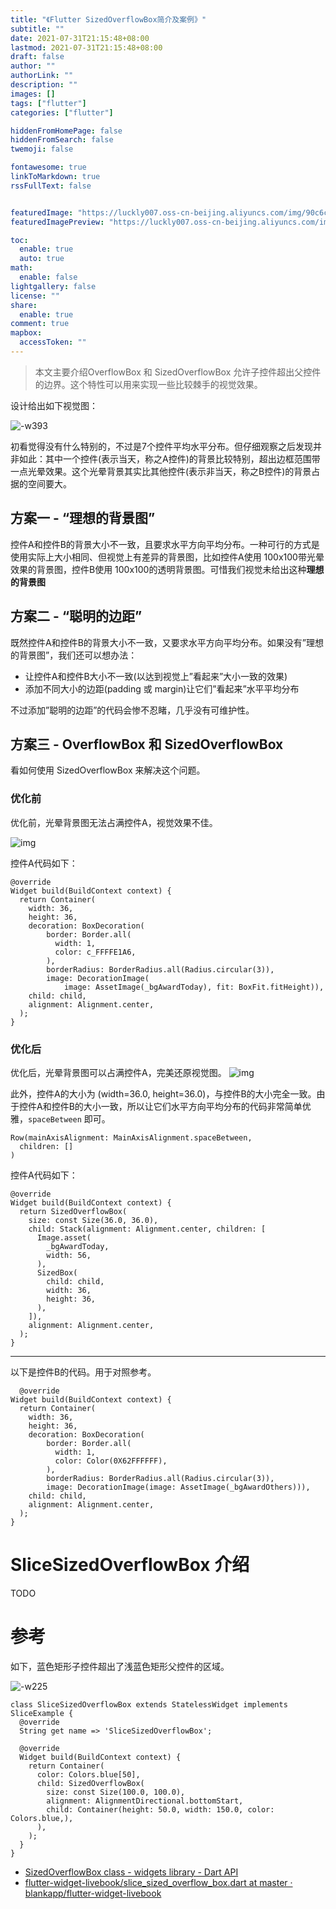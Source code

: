 ```yaml
---
title: "《Flutter SizedOverflowBox简介及案例》"
subtitle: ""
date: 2021-07-31T21:15:48+08:00
lastmod: 2021-07-31T21:15:48+08:00
draft: false
author: ""
authorLink: ""
description: ""
images: []
tags: ["flutter"]
categories: ["flutter"]

hiddenFromHomePage: false
hiddenFromSearch: false
twemoji: false

fontawesome: true
linkToMarkdown: true
rssFullText: false


featuredImage: "https://luckly007.oss-cn-beijing.aliyuncs.com/img/90c6cc12-742e-4c9f-b318-b912f163b8d0.png"
featuredImagePreview: "https://luckly007.oss-cn-beijing.aliyuncs.com/img/90c6cc12-742e-4c9f-b318-b912f163b8d0.png"

toc:
  enable: true
  auto: true
math:
  enable: false
lightgallery: false
license: ""
share:
  enable: true
comment: true
mapbox:
  accessToken: ""
---
```




> 本文主要介绍OverflowBox 和 SizedOverflowBox 允许子控件超出父控件的边界。这个特性可以用来实现一些比较棘手的视觉效果。

<!--more-->





设计给出如下视觉图：

![-w393](https://blog-1251688504.cos.ap-shanghai.myqcloud.com/2020/02/18/15820301730961.jpg)

初看觉得没有什么特别的，不过是7个控件平均水平分布。但仔细观察之后发现并非如此：其中一个控件(表示当天，称之A控件)的背景比较特别，超出边框范围带一点光晕效果。这个光晕背景其实比其他控件(表示非当天，称之B控件)的背景占据的空间要大。

## 方案一 - “理想的背景图”

控件A和控件B的背景大小不一致，且要求水平方向平均分布。一种可行的方式是使用实际上大小相同、但视觉上有差异的背景图，比如控件A使用 100x100带光晕效果的背景图，控件B使用 100x100的透明背景图。可惜我们视觉未给出这种**理想的背景图**

## 方案二 - “聪明的边距”

既然控件A和控件B的背景大小不一致，又要求水平方向平均分布。如果没有”理想的背景图”，我们还可以想办法：

- 让控件A和控件B大小不一致(以达到视觉上”看起来”大小一致的效果)
- 添加不同大小的边距(padding 或 margin)让它们”看起来”水平平均分布

不过添加”聪明的边距”的代码会惨不忍睹，几乎没有可维护性。

## 方案三 - OverflowBox 和 SizedOverflowBox

看如何使用 SizedOverflowBox 来解决这个问题。

### 优化前

优化前，光晕背景图无法占满控件A，视觉效果不佳。

![img](https://blog-1251688504.cos.ap-shanghai.myqcloud.com/2020/02/18/15820344976572.jpg)

控件A代码如下：

```
@override
Widget build(BuildContext context) {
  return Container(
    width: 36,
    height: 36,
    decoration: BoxDecoration(
        border: Border.all(
          width: 1,
          color: c_FFFFE1A6,
        ),
        borderRadius: BorderRadius.all(Radius.circular(3)),
        image: DecorationImage(
            image: AssetImage(_bgAwardToday), fit: BoxFit.fitHeight)),
    child: child,
    alignment: Alignment.center,
  );
}
```

### 优化后

优化后，光晕背景图可以占满控件A，完美还原视觉图。
![img](https://blog-1251688504.cos.ap-shanghai.myqcloud.com/2020/02/18/15820345882075.jpg)

此外，控件A的大小为 (width=36.0, height=36.0)，与控件B的大小完全一致。由于控件A和控件B的大小一致，所以让它们水平方向平均分布的代码非常简单优雅，`spaceBetween` 即可。

```
Row(mainAxisAlignment: MainAxisAlignment.spaceBetween,
  children: []
)
```

控件A代码如下：

```
@override
Widget build(BuildContext context) {
  return SizedOverflowBox(
    size: const Size(36.0, 36.0),
    child: Stack(alignment: Alignment.center, children: [
      Image.asset(
        _bgAwardToday,
        width: 56,
      ),
      SizedBox(
        child: child,
        width: 36,
        height: 36,
      ),
    ]),
    alignment: Alignment.center,
  );
}
```

------

以下是控件B的代码。用于对照参考。

```
  @override
Widget build(BuildContext context) {
  return Container(
    width: 36,
    height: 36,
    decoration: BoxDecoration(
        border: Border.all(
          width: 1,
          color: Color(0X62FFFFFF),
        ),
        borderRadius: BorderRadius.all(Radius.circular(3)),
        image: DecorationImage(image: AssetImage(_bgAwardOthers))),
    child: child,
    alignment: Alignment.center,
  );
}
```

# SliceSizedOverflowBox 介绍

TODO

# 参考

如下，蓝色矩形子控件超出了浅蓝色矩形父控件的区域。

![-w225](https://blog-1251688504.cos.ap-shanghai.myqcloud.com/2020/02/18/15820350888457.jpg)

```
class SliceSizedOverflowBox extends StatelessWidget implements SliceExample {
  @override
  String get name => 'SliceSizedOverflowBox';

  @override
  Widget build(BuildContext context) {
    return Container(
      color: Colors.blue[50],
      child: SizedOverflowBox(
        size: const Size(100.0, 100.0),
        alignment: AlignmentDirectional.bottomStart,
        child: Container(height: 50.0, width: 150.0, color: Colors.blue,),
      ),
    );
  }
}
```

- [SizedOverflowBox class - widgets library - Dart API](https://api.flutter.dev/flutter/widgets/SizedOverflowBox-class.html)
- [flutter-widget-livebook/slice_sized_overflow_box.dart at master · blankapp/flutter-widget-livebook](https://github.com/blankapp/flutter-widget-livebook/blob/master/uiexplorer/lib/views/slice_sized_overflow_box/slice_sized_overflow_box.dart)